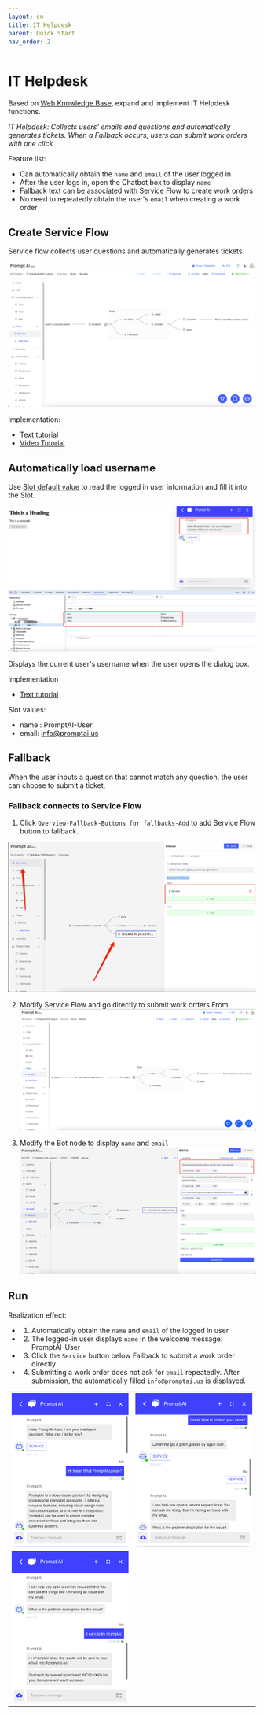 ```yaml
---
layout: en
title: IT Helpdesk 
parent: Quick Start
nav_order: 2
---
```

# IT Helpdesk

Based on [Web Knowledge Base](/docs/quick_start/knowledge_base/), expand and implement IT Helpdesk functions.

*IT Helpdesk: Collects users’ emails and questions and automatically generates tickets. When a Fallback occurs, users can submit work orders with one click*

Feature list:
- Can automatically obtain the `name` and `email` of the user logged in 
- After the user logs in, open the Chatbot box to display `name`
- Fallback text can be associated with Service Flow to create work orders
- No need to repeatedly obtain the user's `email` when creating a work order

## Create Service Flow

Service flow collects user questions and automatically generates tickets.

![img.png](/assets/images/quick_start/flow/flow-01.png)

Implementation:
- [Text tutorial](/docs/tutorial/form/)
- [Video Tutorial](/docs/example/form/)

## Automatically load username
Use [Slot default value](/docs/tutorial/slot_config/#default-value) to read the logged in user information and fill it into the Slot.

![fill-slot-06.png](/assets/images/quick_start/flow/flow-02.png)

Displays the current user's username when the user opens the dialog box.

Implementation
- [Text tutorial](/docs/advance_control/fill_slots/)

Slot values:
- name : PromptAI-User
- email: info@promptai.us

## Fallback

When the user inputs a question that cannot match any question, the user can choose to submit a ticket.

### Fallback connects to Service Flow
1. Click `Overview-Fallback-Buttons for fallbacks-Add` to add Service Flow button to fallback.

![img.png](/assets/images/quick_start/flow/flow-03.png)

2. Modify Service Flow and go directly to submit work orders From
![img_1.png](/assets/images/quick_start/flow/flow-04.png)

3. Modify the Bot node to display `name` and `email`
![img.png](/assets/images/quick_start/flow/flow-05.png)

## Run
Realization effect:
- 1. Automatically obtain the `name` and `email` of the logged in user
- 2. The logged-in user displays `name` in the welcome message: PromptAI-User
- 3. Click the `Service` button below Fallback to submit a work order directly
- 4. Submitting a work order does not ask for `email` repeatedly. After submission, the automatically filled `info@promptai.us` is displayed.

<table>
  <tr>
    <td><img src="/assets/images/quick_start/flow/flow-06.png" alt=""></td>
    <td><img src="/assets/images/quick_start/flow/flow-07.png" alt=""></td>
  </tr>
  <tr>
     <td><img src="/assets/images/quick_start/flow/flow-08.png" alt=""></td>
  </tr>
</table>